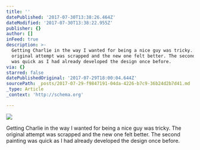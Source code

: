 ```yaml
---
title: ''
datePublished: '2017-07-30T13:38:26.464Z'
dateModified: '2017-07-30T13:38:22.955Z'
publisher: {}
author: []
inFeed: true
description: >-
  Getting Charlie in the way I wanted for being a nice guy was tricky. The
  original attempt was scrapped and the new one felt better. The second painting
  was quick as I had already developed the design once before.
via: {}
starred: false
datePublishedOriginal: '2017-07-29T18:00:04.644Z'
sourcePath: _posts/2017-07-29-f9847191-04da-4226-b7c9-36b24d2b7d41.md
_type: Article
_context: 'http://schema.org'

---
```

![](https://the-grid-user-content.s3-us-west-2.amazonaws.com/0f8593a1-0eb1-41fb-ab07-771e5c04eb02.jpg)

Getting Charlie in the way I wanted for being a nice guy was tricky. The original attempt was scrapped and the new one felt better. The second painting was quick as I had already developed the design once before.